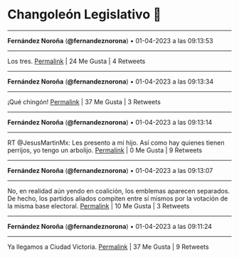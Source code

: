 # Changoleón Legislativo 🙈
*****
**Fernández Noroña** (**@fernandeznorona**) • 01-04-2023 a las 09:13:53
*****
Los tres.
[Permalink](https://twitter.com/fernandeznorona/status/1642213708603506690) | 24 Me Gusta | 4 Retweets
*****
**Fernández Noroña** (**@fernandeznorona**) • 01-04-2023 a las 09:13:34
*****
¡Qué chingón!
[Permalink](https://twitter.com/fernandeznorona/status/1642213627246641157) | 37 Me Gusta | 3 Retweets
*****
**Fernández Noroña** (**@fernandeznorona**) • 01-04-2023 a las 09:13:14
*****
RT @JesusMartinMx: Les presento a mi hijo. Así como hay quienes tienen perrijos, yo tengo un arbolijo.
[Permalink](https://twitter.com/fernandeznorona/status/1642213545570967553) | 0 Me Gusta | 9 Retweets
*****
**Fernández Noroña** (**@fernandeznorona**) • 01-04-2023 a las 09:13:07
*****
No, en realidad aún yendo en coalición, los emblemas aparecen separados. De hecho, los partidos aliados compiten entre sí mismos por la votación de la misma base electoral.
[Permalink](https://twitter.com/fernandeznorona/status/1642213516336586752) | 10 Me Gusta | 3 Retweets
*****
**Fernández Noroña** (**@fernandeznorona**) • 01-04-2023 a las 09:11:24
*****
Ya llegamos a Ciudad Victoria.
[Permalink](https://twitter.com/fernandeznorona/status/1642213082171580421) | 37 Me Gusta | 9 Retweets